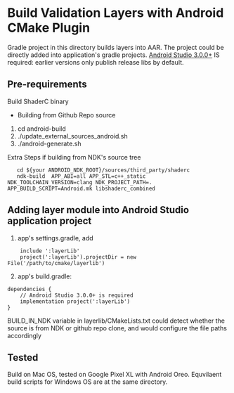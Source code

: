 Build Validation Layers with Android CMake Plugin
=================================================
Gradle project in this directory builds layers into AAR.
The project could be directly added into application's gradle projects.
[Android Studio 3.0.0+](https://developer.android.com/studio/index.html)
IS required: earlier versions only publish release libs by default.

Pre-requirements
----------------
Build ShaderC binary
- Building from Github Repo source
1. cd android-build
2. ./update_external_sources_android.sh
3. ./android-generate.sh

Extra Steps if building from NDK's source tree
```
   cd ${your ANDROID_NDK_ROOT}/sources/third_party/shaderc
   ndk-build  APP_ABI=all APP_STL=c++_static NDK_TOOLCHAIN_VERSION=clang NDK_PROJECT_PATH=. APP_BUILD_SCRIPT=Android.mk libshaderc_combined
```

Adding layer module into Android Studio application project
--------------------------------------------------------
1. app's settings.gradle, add 
```
    include ':layerLib'
    project(':layerLib').projectDir = new File('/path/to/cmake/layerlib')
```
2. app's build.gradle:
```
dependencies {
    // Android Studio 3.0.0+ is required
    implementation project(':layerLib')
}
```
BUILD_IN_NDK variable in layerlib/CMakeLists.txt could detect whether the source is
from NDK or github repo clone, and would configure the file paths accordingly

Tested
-----
Build on Mac OS, tested on Google Pixel XL with Android Oreo.
Equvilaent build scripts for Windows OS are at the same directory.

